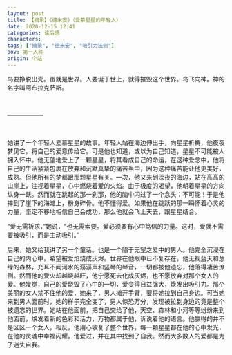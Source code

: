 ```yaml
---
layout: post
title: 【摘录】《德米安》（爱慕星星的年轻人）
date: 2020-12-15 12:41
categories: 读后感
characters: 
tags: ["摘录", "德米安", "吸引力法则"]
pov: 第一人称
origin: 个站
---
```


鸟要挣脱出壳。蛋就是世界。人要诞于世上，就得摧毁这个世界。鸟飞向神。神的名字叫阿布拉克萨斯。

<br>

——————

<br>

她讲了一个年轻人爱慕星星的故事。年轻人站在海边伸出手，向星星祈祷，他夜夜梦见它，将自己的爱意传给它。可是他也知道，或以为自己知道，星星不可能被人拥入怀中。他无望地爱上了一颗星星，将其看成自己的命运，在这种爱念中，他将自己的生活紧紧包裹在放弃和沉默真挚的痛苦当中，因为这种痛苦能让他更美好，成熟。但他所有的梦都跟那颗星星有关。一次，他又来到深夜的海边，站在高高的山崖上，注视着星星，心中燃烧着爱的火焰。由于极度的渴望，他朝着星星的方向纵身一跃。然而就在跳起的那一刹那，他的脑中闪过了一个念头：不可能！于是他摔到了崖下的海滩上，粉身碎骨。他不懂得爱。如果他在跳跃的那一瞬怀着心灵的力量，坚定不移地相信自己会成功，那么他就会飞上天去，跟星星结合。

“爱无需祈求，”她说，“也无需索要。爱必须要有心中笃信的力量。这时，爱就不需要被吸引，而是主动吸引。”

后来，她又给我讲了另一个童话。也是一个陷于无望之爱中的男人。他完全沉浸在自己的内心中，希望被爱焰烧成灰烬。世界在他眼中已不复存在，他无视蓝天和葱绿的森林，充耳不闻河水的潺潺声和竖琴的琴音，一切都被他遗忘，他落得凄苦潦倒。然而他的爱火却越烧越旺，他宁愿死去化成灰烬，也不愿放弃对那个女人的爱。他发觉，自己的爱烧毁了心中的一切，爱变得日益强大，焕发出吸引力。那个美丽的女人禁不住他的爱，她来了，男人摊开手臂，要将她拉到自己身边。可当她来到男人面前时，她的样子完全变了，男人惊恐万分，发现被拉到身边的竟是整个被遗忘的世界。她站在他面前，把自己交给了他，天空、森林和小河等等纷纷来到他面前，焕发着新的色彩和活力，万物都属于他，诉说着他的语言。他赢得的并不是区区一个女人，相反，他用心收复了整个世界，每一颗星星都在他的心中发光，在他的灵魂中幸福闪耀。他爱过，并在其中找到了自我。然而大多数人的爱都是为了迷失自我。

